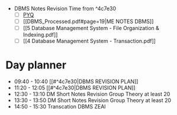 - DBMS Notes Revision Time from ^4c7e30
	- [ ] [PYQ](https://practicepaper.in/gate-cse/normal-form?page_no=5)
	- [ ] [[DBMS_Processed.pdf#page=19|ME NOTES DBMS]]
	- [ ] [[5 Database Management System - File Organization & Indexing.pdf]]
	- [ ] [[4 Database Management System - Transaction.pdf]]

# Day planner

- 09:40 - 10:40 [[#^4c7e30|DBMS REVISION PLAN]]
- 11:20 - 12:05 [[#^4c7e30|DBMS REVISION PLAN]]
- 12:30 - 13:10 DM Short Notes Revision Group Theory at least 20
- 13:30 - 13:50 DM Short Notes Revision Group Theory at least 20
- 14:50 - 15:30 Transcation DBMS ZEAl